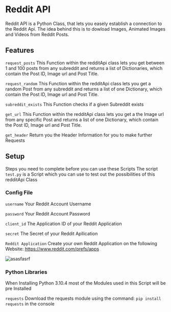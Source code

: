 # Reddit API

Reddit API is a Python Class, that lets you easely establish a connection to the Reddit Api. The idea behind this is to dowload Images, Animated Images and Videos from Reddit Posts.

## Features
`request_posts` This Function within the redditApi class lets you get between 1 and 100 posts from any subreddit and returns a list of Dictionaries, which contain the Post ID, Image url and Post Title.

`request_random` This Function within the redditApi class lets you get a random Post from any subreddit and returns a list of one Dictionary, which contain the Post ID, Image url and Post Title.

`subreddit_exists` This Function checks if a given Subreddit exists

`get_url` This Function within the redditApi class lets you get a the Image url from any specific Post and returns a list of one Dictionary, which contain the Post ID, Image url and Post Title.

`get_header` Return you the Header Information for you to make further Requests


## Setup

Steps you need to complete before you can use these Scripts
The script `test.py` is a Script which you can use to test out the possibilities of this redditApi Class

### Config File

`username` Your Reddit Account Username

`password` Your Reddit Account Password

`client_id` The Application ID of your Reddit Application

`secret` The Secret of your Reddit Apllication

`Reddit Application` Create your own Reddit Application on the following Website: https://www.reddit.com/prefs/apps

![asasfasrf](https://user-images.githubusercontent.com/66902977/170886649-282562a0-6b75-4897-86b6-3a072a261ad2.PNG)

### Python Libraries

When Installing Python 3.10.4 most of the Modules used in this Script will be pre Installed

`requests` Download the requests module using the command: `pip install requests` in the console

